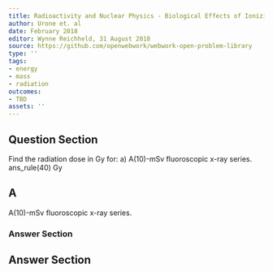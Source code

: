 ```yaml
---
title: Radioactivity and Nuclear Physics - Biological Effects of Ionizing Radiation
author: Urone et. al
date: February 2018
editor: Wynne Reichheld, 31 August 2018
source: https://github.com/openwebwork/webwork-open-problem-library
type: ''
tags:
- energy
- mass
- radiation
outcomes:
- TBD
assets: ''
---
```


## Question Section 

Find the radiation dose in Gy for: 
a) A(10)-mSv fluoroscopic x-ray series.  
ans_rule(40) Gy

## A
A(10)-mSv fluoroscopic x-ray series.  
### Answer Section


## Answer Section

